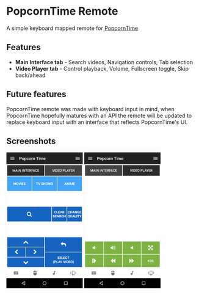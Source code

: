 # PopcornTime Remote
A simple keyboard mapped remote for [PopcornTime](https://popcorntime.io)

## Features
* **Main Interface tab** - Search videos, Navigation controls, Tab selection
* **Video Player tab** - Control playback, Volume, Fullscreen toggle, Skip back/ahead

## Future features
PopcornTime remote was made with keyboard input in mind, when PopcornTime hopefully matures with an API the remote will be updated to replace keyboard input with an interface that reflects PopcornTime's UI.

## Screenshots
<img alt="Main interface interface of PopcornTime remote" src="screen1.png" width="200"> 
<img alt="Video player interface of PopcornTime remote" src="screen2.png" width="200">